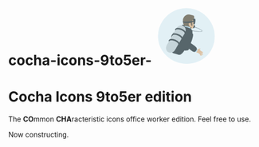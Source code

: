 # cocha-icons-9to5er-     ![movie](https://raw.githubusercontent.com/k-tamura/cocha-icons-9to5er-edition/master/dive_movie.gif)

# Cocha Icons 9to5er edition

The **CO**mmon **CHA**racteristic icons office worker edition. Feel free to use.

Now constructing.
